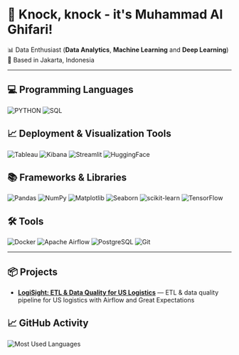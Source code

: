 # 🚪 Knock, knock - it's **Muhammad Al Ghifari**!

📊 Data Enthusiast (**Data Analytics**, **Machine Learning** and **Deep Learning**)  
📍 Based in Jakarta, Indonesia

---

## 💻 Programming Languages
![PYTHON](https://img.shields.io/badge/PYTHON-3776AB?style=for-the-badge&logo=python&logoColor=white&logoWidth=14)
![SQL](https://img.shields.io/badge/SQL-025E8C?style=for-the-badge&logo=postgresql&logoColor=white&logoWidth=14)

## 📈 Deployment & Visualization Tools
![Tableau](https://img.shields.io/badge/Tableau-E97627?style=for-the-badge&logo=tableau&logoColor=white&logoWidth=14)
![Kibana](https://img.shields.io/badge/Kibana-005571?style=for-the-badge&logo=kibana&logoColor=white&logoWidth=14)
![Streamlit](https://img.shields.io/badge/Streamlit-FF4B4B?style=for-the-badge&logo=streamlit&logoColor=white&logoWidth=14)
![HuggingFace](https://img.shields.io/badge/HuggingFace-FFD21E?style=for-the-badge&logo=huggingface&logoColor=black&logoWidth=14)

## 📚 Frameworks & Libraries
![Pandas](https://img.shields.io/badge/Pandas-150458?style=for-the-badge&logo=pandas&logoColor=white&logoWidth=14)
![NumPy](https://img.shields.io/badge/NumPy-013243?style=for-the-badge&logo=numpy&logoColor=white&logoWidth=14)
![Matplotlib](https://img.shields.io/badge/Matplotlib-11557C?style=for-the-badge&logo=plotly&logoColor=white&logoWidth=14)
![Seaborn](https://img.shields.io/badge/Seaborn-4C8CBF?style=for-the-badge&logo=python&logoColor=white&logoWidth=14)
![scikit-learn](https://img.shields.io/badge/scikit--learn-F7931E?style=for-the-badge&logo=scikitlearn&logoColor=white&logoWidth=14)
![TensorFlow](https://img.shields.io/badge/TensorFlow-FF6F00?style=for-the-badge&logo=tensorflow&logoColor=white&logoWidth=14)

## 🛠️ Tools
![Docker](https://img.shields.io/badge/Docker-2496ED?style=for-the-badge&logo=docker&logoColor=white&logoWidth=14)
![Apache Airflow](https://img.shields.io/badge/Apache%20Airflow-017CEE?style=for-the-badge&logo=apacheairflow&logoColor=white&logoWidth=14)
![PostgreSQL](https://img.shields.io/badge/PostgreSQL-336791?style=for-the-badge&logo=postgresql&logoColor=white&logoWidth=14)
![Git](https://img.shields.io/badge/Git-F05032?style=for-the-badge&logo=git&logoColor=white&logoWidth=14)

---

## 📦 Projects
  
- [**LogiSight: ETL & Data Quality for US Logistics**](https://github.com/alghfrimh/ETL-Data-Quality-for-US-Logistics) — ETL & data quality pipeline for US logistics with Airflow and Great Expectations

## 📈 GitHub Activity
![Most Used Languages](https://github-profile-summary-cards.vercel.app/api/cards/most-commit-language?username=alghfrimh&theme=github_dark)
